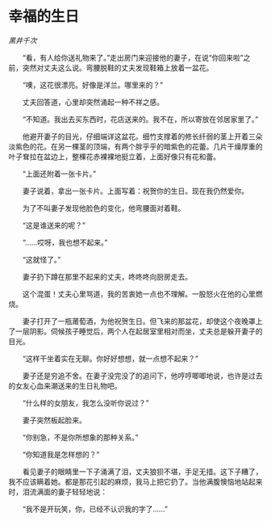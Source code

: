 # 幸福的生日

*黑井千次*

　　“看，有人给你送礼物来了。”走出房门来迎接他的妻子，在说“你回来啦”之前，突然对丈夫这么说。弯腰脱鞋的丈夫发现鞋箱上放着一盆花。

　　“噢，这花很漂亮。好像是洋兰。哪里来的？”

　　丈夫回答道，心里却突然涌起一种不祥之感。

　　“不知道。我出去买东西时，花店送来的。我不在，所以寄放在邻居家里了。”

　　他避开妻子的目光，仔细端详这盆花。细竹支撑着的修长纤弱的茎上开着三朵淡紫色的花。在另一棵茎的顶端，有两个胖乎乎的暗紫色的花蕾。几片干燥厚重的叶子耷拉在盆边上，整棵花赤裸裸地挺立着，上面好像只有花和蕾。

　　“上面还附着一张卡片。”

　　妻子说着，拿出一张卡片。上面写着：祝贺你的生日。现在我仍然爱你。

　　为了不叫妻子发现他脸色的变化，他弯腰面对着鞋。

　　“这是谁送来的呢？”

　　“……哎呀，我也想不起来。”

　　“这就怪了。”

　　妻子扔下蹲在那里不起来的丈夫，咚咚咚向厨房走去。

　　这个混蛋！丈夫心里骂道，我的苦衷她一点也不理解。一股怒火在他的心里燃烧。

　　妻子打开了一瓶莆萄酒，为他祝贺生日。但飞来的那盆花，却使这个夜晚罩上了一层阴影。伺候孩子睡觉后，两个人在起居室里相对而坐，丈夫总是躲开妻子的目光。

　　“这样干坐着实在无聊。你好好想想，就一点想不起来？”

　　妻子还是穷追不舍。在妻子没完没了的追问下，他哼哼唧唧地说，也许是过去的女友心血来潮送来的生日礼物吧。

　　“什么样的女朋友，我怎么没听你说过？”

　　妻子突然板起脸来。

　　“你别急，不是你所想象的那种关系。”

　　“你知道我是怎样想的？”

　　看见妻子的眼睛里一下子涌满了泪，丈夫狼狈不堪，手足无措。这下子糟了，我不应该瞒着她。都是那花引起的麻烦，我马上把它扔了。当他满腹懊恼地站起来时，泪流满面的妻子轻轻地说：

　　“我不是开玩笑，你，已经不认识我的字了……”